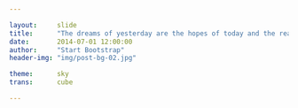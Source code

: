 ```yaml
---

layout:     slide
title:      "The dreams of yesterday are the hopes of today and the reality of tomorrow."
date:       2014-07-01 12:00:00
author:     "Start Bootstrap"
header-img: "img/post-bg-02.jpg"

theme:		sky
trans:		cube

---
```


<script type="text/template">
# Project Timeline

Our semester long project proceeded in the following chronological order



# Machining Introduction


[![Image](http://ars.els-cdn.com/content/image/1-s2.0-S1359646208006131-gr2.jpg)](http://www.sciencedirect.com/science/article/pii/S1359646208006131)



Measured shear strains for this set of experiments fall in the 3-12 range.